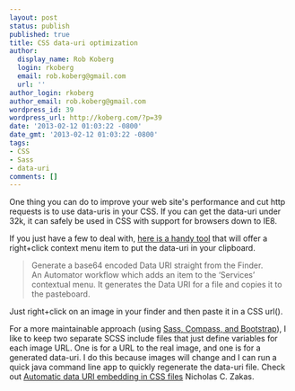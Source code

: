 ```yaml
---
layout: post
status: publish
published: true
title: CSS data-uri optimization
author:
  display_name: Rob Koberg
  login: rkoberg
  email: rob.koberg@gmail.com
  url: ''
author_login: rkoberg
author_email: rob.koberg@gmail.com
wordpress_id: 39
wordpress_url: http://koberg.com/?p=39
date: '2013-02-12 01:03:22 -0800'
date_gmt: '2013-02-12 01:03:22 -0800'
tags:
- CSS
- Sass
- data-uri
comments: []
---
```

<p>One thing you can do to improve your web site's performance and cut http requests is to use data-uris in your CSS. If you can get the data-uri under 32k, it can safely be used in CSS with support for browsers down to IE8.</p>
<p>If you just have a few to deal with, <a href="http://cobbledco.de/2011/06/base64-data-uri-encoder-for-os-x/" title="Base64 Data URI encoder for OS X">here is a handy tool</a> that will offer a right+click context menu item to put the data-uri in your clipboard.</p>
<blockquote><p>Generate a base64 encoded Data URI straight from the Finder.<br />
An Automator workflow which adds an item to the ‘Services’ contextual menu. It generates the Data URI for a file and copies it to the pasteboard.</p></blockquote>
<p>Just right+click on an image in your finder and then paste it in a CSS url().</p>
<p>For a more maintainable approach (using <a href="http://koberg.com/2013/02/12/twitter-bootstrap-sass-and-compass-for-sanity/" title="Twitter Bootstrap, Sass, and Compass for sanity">Sass, Compass, and Bootstrap</a>), I like to keep two separate SCSS include files that just define variables for each image URL. One is for a URL to the real image, and one is for a generated data-uri. I do this because images will change and I can run a quick java command line app to quickly regenerate the data-uri file. Check out <a href="http://www.nczonline.net/blog/2009/11/03/automatic-data-uri-embedding-in-css-files/">Automatic data URI embedding in CSS files</a> Nicholas C. Zakas.</p>
